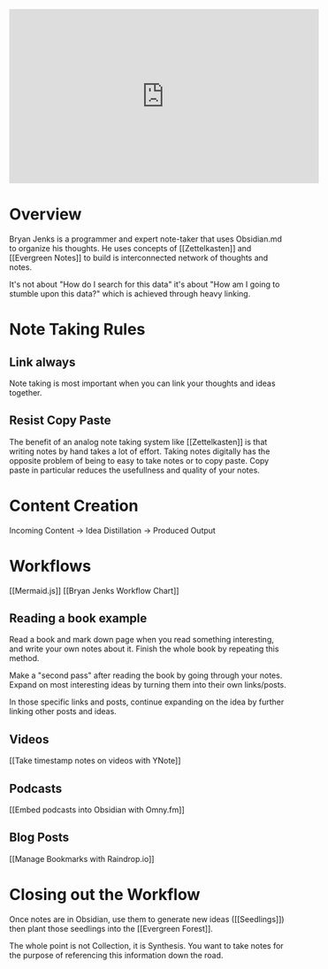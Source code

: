<iframe width="560" height="315" src="https://www.youtube.com/embed/Ewhfok91AdE" frameborder="0" allow="accelerometer; autoplay; clipboard-write; encrypted-media; gyroscope; picture-in-picture" allowfullscreen></iframe>

# Overview
Bryan Jenks is a programmer and expert note-taker that uses Obsidian.md to organize his thoughts. He uses concepts of [[Zettelkasten]] and [[Evergreen Notes]] to build is interconnected network of thoughts and notes. 

It's not about "How do I search for this data" it's about "How am I going to stumble upon this data?" which is achieved through heavy linking. 
# Note Taking Rules
## Link always 
Note taking is most important when you can link your thoughts and ideas together. 
## Resist Copy Paste
The benefit of an analog note taking system like [[Zettelkasten]] is that writing notes by hand takes a lot of effort. Taking notes digitally has the opposite problem of being to easy to take notes or to copy paste. Copy paste in particular reduces the usefullness and quality of your notes. 
# Content Creation
Incoming Content &rarr; Idea Distillation &rarr;  Produced Output
# Workflows
[[Mermaid.js]]
[[Bryan Jenks Workflow Chart]]
## Reading a book example
Read a book and mark down page when you read something interesting, and write your own notes about it. Finish the whole book by repeating this method. 

Make a "second pass" after reading the book by going through your notes. Expand on most interesting ideas by turning them into their own links/posts. 

In those specific links and posts, continue expanding on the idea by further linking other posts and ideas. 
## Videos
[[Take timestamp notes on videos with YNote]]
## Podcasts
[[Embed podcasts into Obsidian with Omny.fm]]
## Blog Posts
[[Manage Bookmarks with Raindrop.io]]
# Closing out the Workflow
Once notes are in Obsidian, use them to generate new ideas ([[Seedlings]]) then plant those seedlings into the [[Evergreen Forest]]. 

The whole point is not Collection, it is Synthesis. You want to take notes for the purpose of referencing this information down the road. 